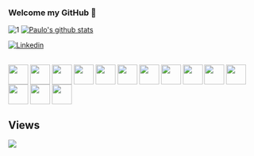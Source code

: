 ### Welcome my GitHub 👋

![1](https://github-readme-stats-sigma-five.vercel.app/api/top-langs/?username=phnc&layout=compact&theme=blue-green)
[![Paulo's github stats](https://github-readme-stats-sigma-five.vercel.app/api?username=phnc&theme=blue-green)](https://github.com/phnc/github-readme-stats)


[![Linkedin](https://img.shields.io/badge/LinkedIn-blue?style=for-the-badge&logo=Linkedin)](https://www.linkedin.com/in/paulo--cavalcanti/)

<div style="display: inline_block"><br>
    <img align="center" height="40" width="40" src="https://cdn.jsdelivr.net/gh/devicons/devicon/icons/azure/azure-original.svg" />
    <img align="center" height="40" width="40" src="https://cdn.jsdelivr.net/gh/devicons/devicon/icons/visualstudio/visualstudio-plain.svg" />
    <img align="center" height="40" width="40" src="https://cdn.jsdelivr.net/gh/devicons/devicon/icons/vscode/vscode-original.svg" />
    <img align="center" height="40" width="40" src="https://cdn.jsdelivr.net/gh/devicons/devicon/icons/csharp/csharp-original.svg" />
    <img align="center" height="40" width="40" src="https://cdn.jsdelivr.net/gh/devicons/devicon/icons/docker/docker-original.svg" />
    <img align="center" height="40" width="40" src="https://cdn.jsdelivr.net/gh/devicons/devicon/icons/kubernetes/kubernetes-plain.svg" />
    <img align="center" height="40" width="40" src="https://cdn.jsdelivr.net/gh/devicons/devicon/icons/git/git-original.svg" />
    <img align="center" height="40" width="40" src="https://cdn.jsdelivr.net/gh/devicons/devicon/icons/github/github-original.svg" />
    <img align="center" height="40" width="40" src="https://cdn.jsdelivr.net/gh/devicons/devicon/icons/microsoftsqlserver/microsoftsqlserver-plain.svg" />
    <img align="center" height="40" width="40" src="https://cdn.jsdelivr.net/gh/devicons/devicon/icons/mongodb/mongodb-original.svg" />
    <img align="center" height="40" width="40" src="https://cdn.jsdelivr.net/gh/devicons/devicon/icons/mysql/mysql-original.svg" />
    <img align="center" height="40" width="40" src="https://cdn.jsdelivr.net/gh/devicons/devicon/icons/postgresql/postgresql-original.svg" />
    <img align="center" height="40" width="40" src="https://cdn.jsdelivr.net/gh/devicons/devicon/icons/redis/redis-original.svg" />
    <img align="center" height="40" width="40" src="https://cdn.jsdelivr.net/gh/devicons/devicon/icons/nuget/nuget-original.svg" />
</div> 

## Views

![](https://komarev.com/ghpvc/?username=phnc&label=PROFILE+VIEWS&style=for-the-badge&color=brightgreen)

<!--
**Phnc/Phnc** is a ✨ _special_ ✨ repository because its `README.md` (this file) appears on your GitHub profile.

Here are some ideas to get you started:

- 🔭 I’m currently working on ...
- 🌱 I’m currently learning ...
- 👯 I’m looking to collaborate on ...
- 🤔 I’m looking for help with ...
- 💬 Ask me about ...
- 📫 How to reach me: ...
- 😄 Pronouns: ...
- ⚡ Fun fact: ...
-->
